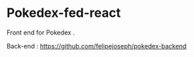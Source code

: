# Pokedex-fed-react
Front end for Pokedex . 

Back-end : https://github.com/felipejoseph/pokedex-backend
